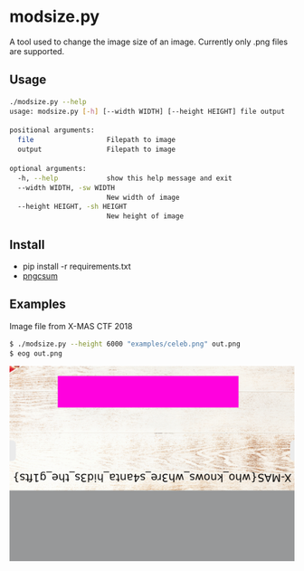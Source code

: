 # modsize.py

A tool used to change the image size of an image. Currently only .png files are supported. 


## Usage

```bash
./modsize.py --help
usage: modsize.py [-h] [--width WIDTH] [--height HEIGHT] file output

positional arguments:
  file                  Filepath to image
  output                Filepath to image

optional arguments:
  -h, --help            show this help message and exit
  --width WIDTH, -sw WIDTH
                        New width of image
  --height HEIGHT, -sh HEIGHT
                        New height of image
```

## Install

* pip install -r requirements.txt
* [pngcsum](http://schaik.com/png/pngcsum.html)

## Examples

Image file from X-MAS CTF 2018

```bash
$ ./modsize.py --height 6000 "examples/celeb.png" out.png
$ eog out.png
```
![example image of modsize](examples/xmasflag.png)


